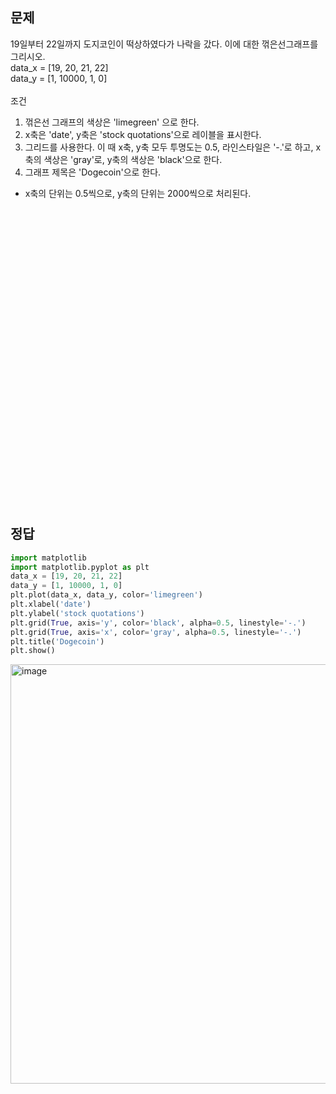 ## 문제
19일부터 22일까지 도지코인이 떡상하였다가 나락을 갔다. 이에 대한 꺾은선그래프를 그리시오.
<br/>
data_x = [19, 20, 21, 22]
<br/>
data_y = [1, 10000, 1, 0]
<br/><br/>
조건
1. 꺾은선 그래프의 색상은 'limegreen' 으로 한다.
2. x축은 'date', y축은 'stock quotations'으로 레이블을 표시한다.
3. 그리드를 사용한다. 이 때 x축, y축 모두 투명도는 0.5, 라인스타일은 '-.'로 하고, x축의 색상은 'gray'로, y축의 색상은 'black'으로 한다.
4. 그래프 제목은 'Dogecoin'으로 한다.
* x축의 단위는 0.5씩으로, y축의 단위는 2000씩으로 처리된다.




<br/><br/><br/><br/><br/><br/><br/><br/><br/><br/><br/><br/><br/><br/><br/><br/><br/><br/><br/><br/><br/><br/><br/><br/><br/><br/><br/><br/>
## 정답
```python
import matplotlib
import matplotlib.pyplot as plt
data_x = [19, 20, 21, 22]
data_y = [1, 10000, 1, 0]
plt.plot(data_x, data_y, color='limegreen')
plt.xlabel('date')
plt.ylabel('stock quotations')
plt.grid(True, axis='y', color='black', alpha=0.5, linestyle='-.')
plt.grid(True, axis='x', color='gray', alpha=0.5, linestyle='-.')
plt.title('Dogecoin')
plt.show()
```
<img width="671" alt="image" src="https://github.com/sejongsmarcle/2023_Autumn_DataAnalysisStudy/assets/128350167/9c1740c9-28cb-43ac-90d1-d67346cad6ec">

